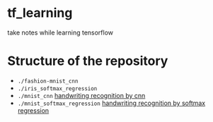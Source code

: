# tf_learning
take notes while learning tensorflow

# Structure of the repository
* `./fashion-mnist_cnn`
* `./iris_softmax_regression`
* `./mnist_cnn` [handwriting recognition by cnn](http://www.tensorfly.cn/tfdoc/tutorials/mnist_pros.html)
* `./mnist_softmax_regression` [handwriting recognition by softmax regression](http://www.tensorfly.cn/tfdoc/tutorials/mnist_beginners.html)